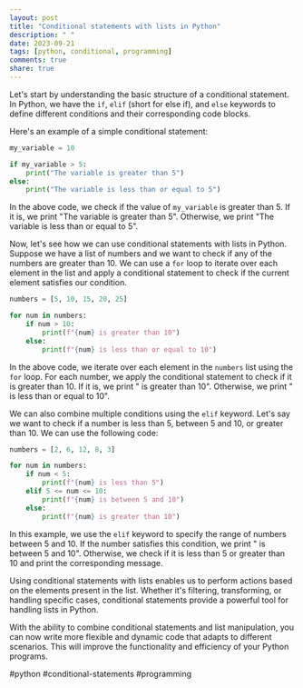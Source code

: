 ```yaml
---
layout: post
title: "Conditional statements with lists in Python"
description: " "
date: 2023-09-21
tags: [python, conditional, programming]
comments: true
share: true
---
```


Let's start by understanding the basic structure of a conditional statement. In Python, we have the `if`, `elif` (short for else if), and `else` keywords to define different conditions and their corresponding code blocks.

Here's an example of a simple conditional statement:

```python
my_variable = 10

if my_variable > 5:
    print("The variable is greater than 5")
else:
    print("The variable is less than or equal to 5")
```

In the above code, we check if the value of `my_variable` is greater than 5. If it is, we print "The variable is greater than 5". Otherwise, we print "The variable is less than or equal to 5".

Now, let's see how we can use conditional statements with lists in Python. Suppose we have a list of numbers and we want to check if any of the numbers are greater than 10. We can use a `for` loop to iterate over each element in the list and apply a conditional statement to check if the current element satisfies our condition.

```python
numbers = [5, 10, 15, 20, 25]

for num in numbers:
    if num > 10:
        print(f"{num} is greater than 10")
    else:
        print(f"{num} is less than or equal to 10")
```

In the above code, we iterate over each element in the `numbers` list using the `for` loop. For each number, we apply the conditional statement to check if it is greater than 10. If it is, we print "<number> is greater than 10". Otherwise, we print "<number> is less than or equal to 10".

We can also combine multiple conditions using the `elif` keyword. Let's say we want to check if a number is less than 5, between 5 and 10, or greater than 10. We can use the following code:

```python
numbers = [2, 6, 12, 8, 3]

for num in numbers:
    if num < 5:
        print(f"{num} is less than 5")
    elif 5 <= num <= 10:
        print(f"{num} is between 5 and 10")
    else:
        print(f"{num} is greater than 10")
```

In this example, we use the `elif` keyword to specify the range of numbers between 5 and 10. If the number satisfies this condition, we print "<number> is between 5 and 10". Otherwise, we check if it is less than 5 or greater than 10 and print the corresponding message.

Using conditional statements with lists enables us to perform actions based on the elements present in the list. Whether it's filtering, transforming, or handling specific cases, conditional statements provide a powerful tool for handling lists in Python.

With the ability to combine conditional statements and list manipulation, you can now write more flexible and dynamic code that adapts to different scenarios. This will improve the functionality and efficiency of your Python programs.

#python #conditional-statements #programming